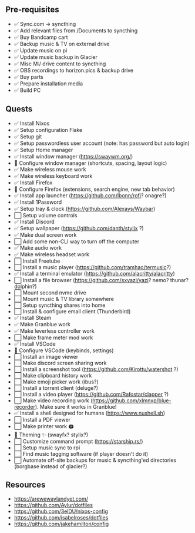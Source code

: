 ## Pre-requisites

- ✅ Sync.com -> syncthing
- ✅ Add relevant files from /Documents to syncthing
- ✅ Buy Bandcamp cart
- ✅ Backup music & TV on external drive
- ✅ Update music on pi
- ✅ Update music backup in Glacier
- ✅ Misc M:/ drive content to syncthing
- ✅ OBS recordings to horizon.pics & backup drive
- ✅ Buy parts
- ✅ Prepare installation media
- ✅ Build PC

## Quests

- ✅ Install Nixos
- ✅ Setup configuration Flake
- ✅ Setup git
- ✅ Setup passwordless user account (note: has password but auto login)
- ✅ Setup Home manager
- ✅ Install window manager (https://swaywm.org/)
- 🚧 Configure window manager (shortcuts, spacing, layout logic)
- ✅ Make wireless mouse work
- ✅ Make wireless keyboard work
- ✅ Install Firefox
- 🚧 Configure Firefox (extensions, search engine, new tab behavior)
- ✅ Install app launcher (https://github.com/lbonn/rofi? onagre?)
- ✅ Install 1Password
- ✅ Setup tray & clock (https://github.com/Alexays/Waybar)
- ⬜ Setup volume controls
- ✅ Install Discord
- ✅ Setup wallpaper (https://github.com/danth/stylix ?)
- ✅ Make dual screen work
- ⬜ Add some non-CLI way to turn off the computer
- ✅ Make audio work
- ✅ Make wireless headset work
- ⬜ Install Freetube
- ⬜ Install a music player (https://github.com/tramhao/termusic?)
- ✅ Install a terminal emulator (https://github.com/alacritty/alacritty)
- ⬜ Install a file browser (https://github.com/sxyazi/yazi? nemo? thunar? dolphin?)
- ⬜ Mount second nvme drive
- ⬜ Mount music & TV library somewhere
- ⬜ Setup syncthing shares into home
- ⬜ Install & configure email client (Thunderbird)
- ✅ Install Steam
- ✅ Make Granblue work
- ✅ Make leverless controller work
- ⬜ Make frame meter mod work
- ✅ Install VSCode
- 🚧 Configure VSCode (keybinds, settings)
- ⬜ Install an image viewer
- ⬜ Make discord screen sharing work
- ⬜ Install a screenshot tool (https://github.com/Kirottu/watershot ?)
- ⬜ Make clipboard history work
- ⬜ Make emoji picker work (ibus?)
- ⬜ Install a torrent client (deluge?)
- ⬜ Install a video player (https://github.com/Rafostar/clapper ?)
- ⬜ Make video recording work (https://github.com/xlmnxp/blue-recorder). Make sure it works in Granblue!
- ✅ Install a shell designed for humans (https://www.nushell.sh)
- ⬜ Install a PDF viewer
- ⬜ Make printer work 🖨
- 🚧 Theming ✨ (swayfx? stylix?)
- ⬜ Customize command prompt (https://starship.rs/)
- ⬜ Setup music sync to rpi
- ⬜ Find music tagging software (if player doesn't do it)
- ⬜ Automate off-site backups for music & syncthing'ed directories (borgbase instead of glacier?)

## Resources

- https://arewewaylandyet.com/
- https://github.com/Aylur/dotfiles
- https://github.com/3elDU/nixos-config
- https://github.com/isabelroses/dotfiles
- https://github.com/jakehamilton/config

